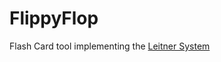 # FlippyFlop
Flash Card tool implementing the [Leitner System](https://en.wikipedia.org/wiki/Leitner_system)
